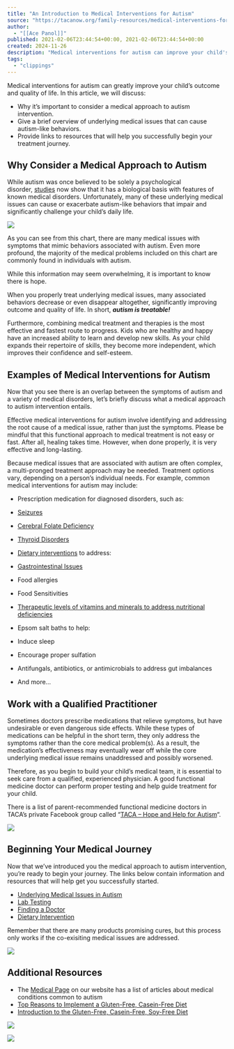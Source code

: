 ```yaml
---
title: "An Introduction to Medical Interventions for Autism"
source: "https://tacanow.org/family-resources/medical-interventions-for-autism-introduction/"
author:
  - "[[Ace Panol]]"
published: 2021-02-06T23:44:54+00:00, 2021-02-06T23:44:54+00:00
created: 2024-11-26
description: "Medical interventions for autism can improve your child's outcome & quality of life. Learn why it's important to consider a medical approach & how to start your treatment journey."
tags:
  - "clippings"
---
```

Medical interventions for autism can greatly improve your child’s outcome and quality of life. In this article, we will discuss:

- Why it’s important to consider a medical approach to autism intervention.
- Give a brief overview of underlying medical issues that can cause autism-like behaviors.
- Provide links to resources that will help you successfully begin your treatment journey.

## Why Consider a Medical Approach to Autism

While autism was once believed to be solely a psychological disorder, [studies](https://pubmed.ncbi.nlm.nih.gov/28831647/) now show that it has a biological basis with features of known medical disorders. Unfortunately, many of these underlying medical issues can cause or exacerbate autism-like behaviors that impair and significantly challenge your child’s daily life.

![](https://tacanow.org/wp-content/uploads/2021/02/an-introduction-To-medical-interventions-for-autism_chart_1.jpg)

As you can see from this chart, there are many medical issues with symptoms that mimic behaviors associated with autism. Even more profound, the majority of the medical problems included on this chart are commonly found in individuals with autism.

While this information may seem overwhelming, it is important to know there is hope.

When you properly treat underlying medical issues, many associated behaviors decrease or even disappear altogether, significantly improving outcome and quality of life. In short, ***autism is treatable!***

Furthermore, combining medical treatment and therapies is the most effective and fastest route to progress. Kids who are healthy and happy have an increased ability to learn and develop new skills. As your child expands their repertoire of skills, they become more independent, which improves their confidence and self-esteem.

## Examples of Medical Interventions for Autism

Now that you see there is an overlap between the symptoms of autism and a variety of medical disorders, let’s briefly discuss what a medical approach to autism intervention entails.

Effective medical interventions for autism involve identifying and addressing the root cause of a medical issue, rather than just the symptoms. Please be mindful that this functional approach to medical treatment is not easy or fast. After all, healing takes time. However, when done properly, it is very effective and long-lasting.

Because medical issues that are associated with autism are often complex, a multi-pronged treatment approach may be needed. Treatment options vary, depending on a person’s individual needs. For example, common medical interventions for autism may include:

- Prescription medication for diagnosed disorders, such as:
- [Seizures](https://tacanow.org/family-resources/seizures/)
- [Cerebral Folate Deficiency](https://tacanow.org/family-resources/cerebral-folate-deficiency/)
- [Thyroid Disorders](https://tacanow.org/family-resources/hormone-regulation-in-autism/)
- [Dietary interventions](https://tacanow.org/family-resources/diet/) to address:

- [Gastrointestinal Issues](https://tacanow.org/family-resources/complex-gi-issues-in-autism/)

- Food allergies
- Food Sensitivities
- [Therapeutic levels of vitamins and minerals to address nutritional deficiencies](https://tacanow.org/family-resources/nutritional-deficiencies-in-autism/)
- Epsom salt baths to help:
- Induce sleep
- Encourage proper sulfation
- Antifungals, antibiotics, or antimicrobials to address gut imbalances
- And more…

## Work with a Qualified Practitioner

Sometimes doctors prescribe medications that relieve symptoms, but have undesirable or even dangerous side effects. While these types of medications can be helpful in the short term, they only address the symptoms rather than the core medical problem(s). As a result, the medication’s effectiveness may eventually wear off while the core underlying medical issue remains unaddressed and possibly worsened.

Therefore, as you begin to build your child’s medical team, it is essential to seek care from a qualified, experienced physician. A good functional medicine doctor can perform proper testing and help guide treatment for your child. 

There is a list of parent-recommended functional medicine doctors in TACA’s private Facebook group called “[TACA – Hope and Help for Autism](https://www.facebook.com/groups/TACAhope)“.

![](https://tacanow.org/wp-content/uploads/2021/02/Be_wary_list2_jan24-1100x1097.jpg)

## Beginning Your Medical Journey

Now that we’ve introduced you the medical approach to autism intervention, you’re ready to begin your journey. The links below contain information and resources that will help get you successfully started.

- [Underlying Medical Issues in Autism](https://tacanow.org/family-resources/underlying-medical-issues-in-autism/)
- [Lab Testing](https://tacanow.org/family-resources/lab-testing/)
- [Finding a Doctor](https://tacanow.org/family-resources/finding-a-doctor/)
- [Dietary Intervention](https://tacanow.org/resource/diet/)

Remember that there are many products promising cures, but this process only works if the co-exisiting medical issues are addressed.

![](https://tacanow.org/wp-content/uploads/2021/02/Be_wary_list_jan24-1100x1097.jpg)

## Additional Resources

- The [Medical Page](https://tacanow.org/family-resources/medical/) on our website has a list of articles about medical conditions common to autism
- [Top Reasons to Implement a Gluten-Free, Casein-Free Diet](https://tacanow.org/family-resources/top-reasons-to-implement-a-gluten-free-casein-free-diet/)
- [Introduction to the Gluten-Free, Casein-Free, Soy-Free Diet](https://tacanow.org/family-resources/introduction-to-the-gluten-free-casein-free-soy-free-diet/)

![](https://www.youtube.com/watch?v=CCqM0dpudH8)

![](https://www.youtube.com/watch?v=Y3NKG4qtWyk)